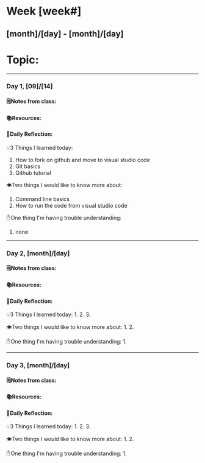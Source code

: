 # Week [week#]
## [month]/[day] - [month]/[day]

# Topic:

___

### Day 1, [09]/[14]

#### 🗒️Notes from class:

#### 📚Resources: 


#### 💭Daily Reflection:

💡3 Things I learned today:
1. How to fork on github and move to visual studio code 
2. Git basics
3. Github tutorial

👁️Two things I would like to know more about:
1. Command line basics
2. How to run the code from visual studio code

✋One thing I'm having trouble understanding:
1. none


___

### Day 2, [month]/[day] 

#### 🗒️Notes from class:

#### 📚Resources:


#### 💭Daily Reflection:

💡3 Things I learned today:
1. 
2. 
3. 

👁️Two things I would like to know more about:
1. 
2. 

✋One thing I'm having trouble understanding:
1. 

___

### Day 3, [month]/[day]
#### 🗒️Notes from class:

#### 📚Resources:


#### 💭Daily Reflection:

💡3 Things I learned today:
1. 
2. 
3. 

👁️Two things I would like to know more about:
1. 
2. 

✋One thing I'm having trouble understanding:
1. 
 

